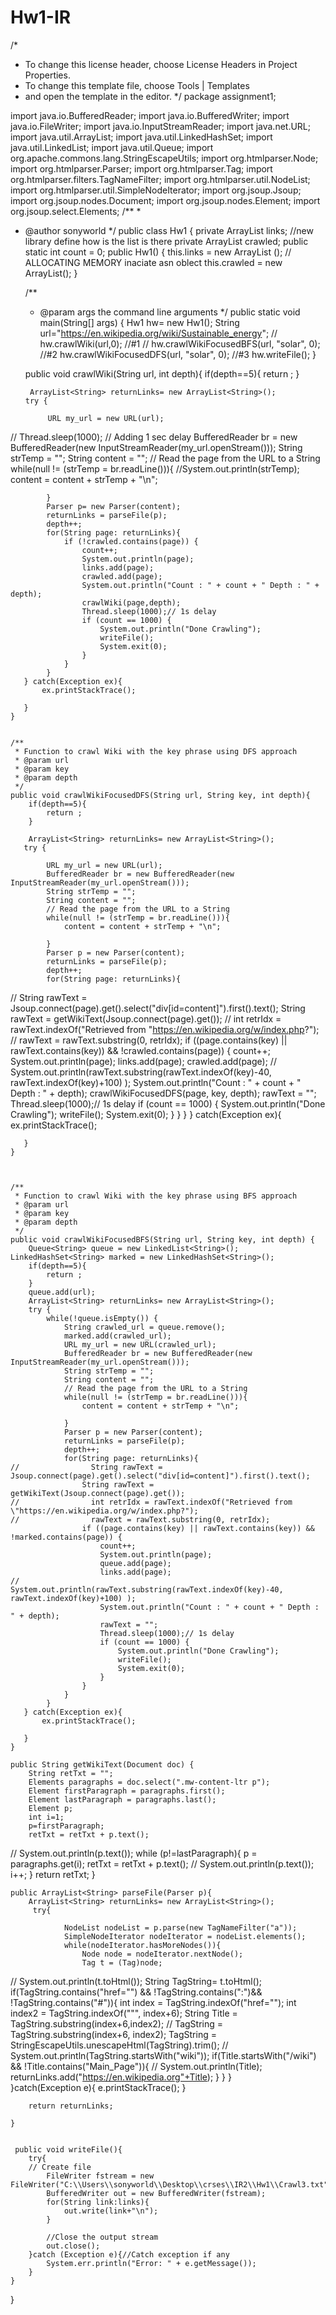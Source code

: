 # Hw1-IR
/*
 * To change this license header, choose License Headers in Project Properties.
 * To change this template file, choose Tools | Templates
 * and open the template in the editor.
 */
package assignment1;

import java.io.BufferedReader;
import java.io.BufferedWriter;
import java.io.FileWriter;
import java.io.InputStreamReader;
import java.net.URL;
import java.util.ArrayList;
import java.util.LinkedHashSet;
import java.util.LinkedList;
import java.util.Queue;
import org.apache.commons.lang.StringEscapeUtils;
import org.htmlparser.Node;
import org.htmlparser.Parser;
import org.htmlparser.Tag;
import org.htmlparser.filters.TagNameFilter;
import org.htmlparser.util.NodeList;
import org.htmlparser.util.SimpleNodeIterator;
import org.jsoup.Jsoup;
import org.jsoup.nodes.Document;
import org.jsoup.nodes.Element;
import org.jsoup.select.Elements;
/**
 *
 * @author sonyworld
 */
public class Hw1 {
    private ArrayList<String> links;  //new library define how is the list is there
    private ArrayList<String> crawled;
    public static int count = 0;
    public Hw1() {
        this.links = new ArrayList<String> (); // ALLOCATING MEMORY inaciate asn oblect
        this.crawled = new ArrayList<String>();
    }
    
    /**
     * @param args the command line arguments
     */
    public static void main(String[] args) {
       Hw1 hw= new Hw1();
       String url="https://en.wikipedia.org/wiki/Sustainable_energy";
  //     hw.crawlWiki(url,0); //#1
//       hw.crawlWikiFocusedBFS(url, "solar", 0); //#2
       hw.crawlWikiFocusedDFS(url, "solar", 0); //#3
       hw.writeFile();
    }
    
    public void crawlWiki(String url, int depth){
        if(depth==5){
            return ;
        }
        
        ArrayList<String> returnLinks= new ArrayList<String>();
       try {
       
            URL my_url = new URL(url);
//            Thread.sleep(1000); // Adding 1 sec delay
            BufferedReader br = new BufferedReader(new InputStreamReader(my_url.openStream()));
            String strTemp = "";
            String content = "";
            // Read the page from the URL to a String
            while(null != (strTemp = br.readLine())){
                //System.out.println(strTemp);
                content = content + strTemp + "\n";

            }
            Parser p= new Parser(content);
            returnLinks = parseFile(p);
            depth++;
            for(String page: returnLinks){
                if (!crawled.contains(page)) {
                    count++;
                    System.out.println(page);
                    links.add(page);
                    crawled.add(page);
                    System.out.println("Count : " + count + " Depth : " + depth);
                    crawlWiki(page,depth);
                    Thread.sleep(1000);// 1s delay
                    if (count == 1000) {
                        System.out.println("Done Crawling");
                        writeFile();
                        System.exit(0);
                    }
                }
            }
       } catch(Exception ex){
           ex.printStackTrace();
           
       } 
    }
    
    
    /**
     * Function to crawl Wiki with the key phrase using DFS approach
     * @param url
     * @param key
     * @param depth 
     */
    public void crawlWikiFocusedDFS(String url, String key, int depth){
        if(depth==5){
            return ;
        }
        
        ArrayList<String> returnLinks= new ArrayList<String>();
       try {
       
            URL my_url = new URL(url);
            BufferedReader br = new BufferedReader(new InputStreamReader(my_url.openStream()));
            String strTemp = "";
            String content = "";
            // Read the page from the URL to a String
            while(null != (strTemp = br.readLine())){
                content = content + strTemp + "\n";

            }
            Parser p = new Parser(content);
            returnLinks = parseFile(p);
            depth++;
            for(String page: returnLinks){
//                String rawText = Jsoup.connect(page).get().select("div[id=content]").first().text();
                String rawText = getWikiText(Jsoup.connect(page).get());
//                int retrIdx = rawText.indexOf("Retrieved from \"https://en.wikipedia.org/w/index.php?");
//                rawText = rawText.substring(0, retrIdx);
                if ((page.contains(key) || rawText.contains(key)) && !crawled.contains(page)) {
                    count++;
                    System.out.println(page);
                    links.add(page);
                    crawled.add(page);
//                    System.out.println(rawText.substring(rawText.indexOf(key)-40, rawText.indexOf(key)+100) );
                    System.out.println("Count : " + count + " Depth : " + depth);
                    crawlWikiFocusedDFS(page, key, depth);
                    rawText = "";
                    Thread.sleep(1000);// 1s delay
                    if (count == 1000) {
                        System.out.println("Done Crawling");
                        writeFile();
                        System.exit(0);
                    }
                }
            }
       } catch(Exception ex){
           ex.printStackTrace();
           
       } 
    }
    
    
    
    /**
     * Function to crawl Wiki with the key phrase using BFS approach
     * @param url
     * @param key
     * @param depth 
     */
    public void crawlWikiFocusedBFS(String url, String key, int depth) {
        Queue<String> queue = new LinkedList<String>();
	LinkedHashSet<String> marked = new LinkedHashSet<String>();
        if(depth==5){
            return ;
        }
        queue.add(url);
        ArrayList<String> returnLinks= new ArrayList<String>();
        try {
            while(!queue.isEmpty()) {
                String crawled_url = queue.remove();
                marked.add(crawled_url);
                URL my_url = new URL(crawled_url);
                BufferedReader br = new BufferedReader(new InputStreamReader(my_url.openStream()));
                String strTemp = "";
                String content = "";
                // Read the page from the URL to a String
                while(null != (strTemp = br.readLine())){
                    content = content + strTemp + "\n";

                }
                Parser p = new Parser(content);
                returnLinks = parseFile(p);
                depth++;
                for(String page: returnLinks){
    //                String rawText = Jsoup.connect(page).get().select("div[id=content]").first().text();
                    String rawText = getWikiText(Jsoup.connect(page).get());
    //                int retrIdx = rawText.indexOf("Retrieved from \"https://en.wikipedia.org/w/index.php?");
    //                rawText = rawText.substring(0, retrIdx);
                    if ((page.contains(key) || rawText.contains(key)) && !marked.contains(page)) {
                        count++;
                        System.out.println(page);
                        queue.add(page);
                        links.add(page);
    //                    System.out.println(rawText.substring(rawText.indexOf(key)-40, rawText.indexOf(key)+100) );
                        System.out.println("Count : " + count + " Depth : " + depth);
                        rawText = "";
                        Thread.sleep(1000);// 1s delay
                        if (count == 1000) {
                            System.out.println("Done Crawling");
                            writeFile();
                            System.exit(0);
                        }
                    }
                }
            }
       } catch(Exception ex){
           ex.printStackTrace();
           
       } 
    }
    
    public String getWikiText(Document doc) {
        String retTxt = "";
        Elements paragraphs = doc.select(".mw-content-ltr p");
        Element firstParagraph = paragraphs.first();
        Element lastParagraph = paragraphs.last();
        Element p;
        int i=1;
        p=firstParagraph;
        retTxt = retTxt + p.text();
//        System.out.println(p.text());
        while (p!=lastParagraph){
            p = paragraphs.get(i);
            retTxt = retTxt + p.text();
//            System.out.println(p.text());
            i++;
        }
        return retTxt;
    }
    
    public ArrayList<String> parseFile(Parser p){
        ArrayList<String> returnLinks= new ArrayList<String>();
         try{

                NodeList nodeList = p.parse(new TagNameFilter("a"));
                SimpleNodeIterator nodeIterator = nodeList.elements();
                while(nodeIterator.hasMoreNodes()){
                    Node node = nodeIterator.nextNode();
                    Tag t = (Tag)node;
//                    System.out.println(t.toHtml());
                    String TagString= t.toHtml();
                    if(TagString.contains("href=\"") && !TagString.contains(":")&& !TagString.contains("#")){
                        int index = TagString.indexOf("href=\"");
                        int index2 = TagString.indexOf("\"", index+6);
                        String Title = TagString.substring(index+6,index2);
    //                    TagString = TagString.substring(index+6, index2);
                        TagString = StringEscapeUtils.unescapeHtml(TagString).trim();
    //                    System.out.println(TagString.startsWith("wiki"));
                        if(Title.startsWith("/wiki") && !Title.contains("Main_Page")){
//                            System.out.println(Title);
                            returnLinks.add("https://en.wikipedia.org"+Title);
                        }
                    }
                }               
        }catch(Exception e){
            e.printStackTrace();
        }
    
        return returnLinks;
       
    }
    
    
     public void writeFile(){
        try{
        // Create file 
            FileWriter fstream = new FileWriter("C:\\Users\\sonyworld\\Desktop\\crses\\IR2\\Hw1\\Crawl3.txt");
            BufferedWriter out = new BufferedWriter(fstream);
            for(String link:links){
                out.write(link+"\n");
            }
            
            //Close the output stream
            out.close();
        }catch (Exception e){//Catch exception if any
            System.err.println("Error: " + e.getMessage());
        }
    }
}
